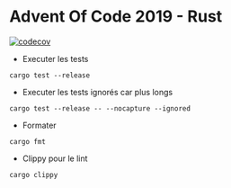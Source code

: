 # Advent Of Code 2019 - Rust

[![codecov](https://codecov.io/gh/alocquet/aoc-2019/branch/master/graph/badge.svg)](https://codecov.io/gh/alocquet/aoc-2019)

* Executer les tests
```
cargo test --release
```

* Executer les tests ignorés car plus longs
```
cargo test --release -- --nocapture --ignored
```

* Formater
```
cargo fmt
```

* Clippy pour le lint
```
cargo clippy
```
